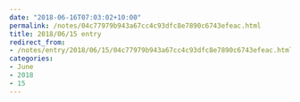 ```yaml
---
date: "2018-06-16T07:03:02+10:00"
permalink: /notes/04c77979b943a67cc4c93dfc8e7890c6743efeac.html
title: 2018/06/15 entry
redirect_from:
- /notes/entry/2018/06/15/04c77979b943a67cc4c93dfc8e7890c6743efeac.html
categories:
- June
- 2018
- 15
---
```

